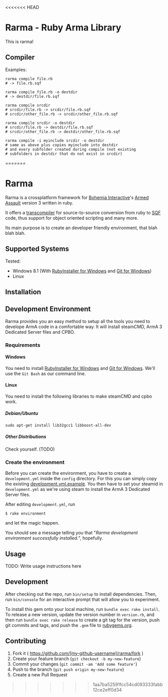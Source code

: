 <<<<<<< HEAD
# Rarma - Ruby Arma Library

This is rarma!

## Compiler

Examples:

```
rarma compile file.rb
# -> file.rb.sqf
```

```
rarma compile file.rb -o destdir
# -> destdir/file.rb.sqf
```

```
rarma compile srcdir
# srcdir/file.rb -> srcdir/file.rb.sqf
# srcdir/other_file.rb -> srcdir/other_file.rb.sqf
```

```
rarma compile srcdir -o destdir
# srcdir/file.rb -> destdir/file.rb.sqf
# srcdir/other_file.rb -> destdir/other_file.rb.sqf
```

```
rarma compile -i myinclude srcdir -o destdir
# same as above plus copies myinclude into destdir
# and every subfolder created during compile (not existing
# subfolders in destdir that do not exist in srcdir)
```
=======
# Rarma

Rarma is a crossplatform framework for [Bohemia Interactive](https://www.bistudio.com/)'s [Armed Assault](http://arma3.com/) version 3 written in ruby.

It offers a [transcompiler](http://en.wikipedia.org/wiki/Source-to-source_compiler) for source-to-source conversion from ruby to [SQF](https://community.bistudio.com/wiki/ArmA:_Introduction_to_Scripting) code, thus support for object oriented scripting and many more.

Its main purpose is to create an developer friendly environment, that blah blah blah.

## Supported Systems

Tested:
  - Windows 8.1 (With [RubyInstaller for Windows](http://rubyinstaller.org/) and [Git for Windows](https://msysgit.github.io/))
  - Linux

## Installation



## Development Environment

Rarma provides you an easy method to setup all the tools you need to develope ArmA code in a comfortable way. It will install steamCMD, ArmA 3 Dedicated Server files and CPBO.

### Requirements

#### Windows

You need to install [RubyInstaller for Windows](http://rubyinstaller.org/) and [Git for Windows](https://msysgit.github.io/). We'll use the ```Git Bash``` as our command line.

#### Linux

You need to install the following libraries to make steamCMD and cpbo work.

##### Debian/Ubuntu

```
sudo apt-get install lib32gcc1 libboost-all-dev
```

##### Other Distributions

Check yourself. (TODO)

### Create the environment

Before you can create the environment, you have to create a ```development.yml``` inside the ```config``` directory. For this you can simply copy the existing [development.yml.example](config/development.yml.example). You then have to set your steamid in ```development.yml``` as we're using steam to install the ArmA 3 Dedicated Server files.

After editing ```development.yml```, run

```
$ rake environment
```

and let the magic happen.

You should see a message telling you that "*Rarma development environment successfully installed.*", hopefully.

## Usage

TODO: Write usage instructions here

## Development

After checking out the repo, run `bin/setup` to install dependencies. Then, run `bin/console` for an interactive prompt that will allow you to experiment.

To install this gem onto your local machine, run `bundle exec rake install`. To release a new version, update the version number in `version.rb`, and then run `bundle exec rake release` to create a git tag for the version, push git commits and tags, and push the `.gem` file to [rubygems.org](https://rubygems.org).

## Contributing

1. Fork it ( https://github.com/[my-github-username]/rarma/fork )
2. Create your feature branch (`git checkout -b my-new-feature`)
3. Commit your changes (`git commit -am 'Add some feature'`)
4. Push to the branch (`git push origin my-new-feature`)
5. Create a new Pull Request
>>>>>>> 1aa7ba52591fcc54cd093333fabb12ce2eff0d34
